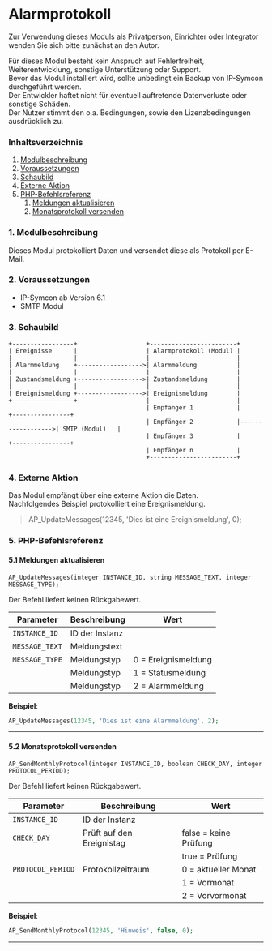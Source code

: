 # Alarmprotokoll

Zur Verwendung dieses Moduls als Privatperson, Einrichter oder Integrator wenden Sie sich bitte zunächst an den Autor.

Für dieses Modul besteht kein Anspruch auf Fehlerfreiheit, Weiterentwicklung, sonstige Unterstützung oder Support.  
Bevor das Modul installiert wird, sollte unbedingt ein Backup von IP-Symcon durchgeführt werden.  
Der Entwickler haftet nicht für eventuell auftretende Datenverluste oder sonstige Schäden.  
Der Nutzer stimmt den o.a. Bedingungen, sowie den Lizenzbedingungen ausdrücklich zu.

### Inhaltsverzeichnis

1. [Modulbeschreibung](#1-modulbeschreibung)
2. [Voraussetzungen](#2-voraussetzungen)
3. [Schaubild](#3-schaubild)
4. [Externe Aktion](#4-externe-aktion)
5. [PHP-Befehlsreferenz](#5-php-befehlsreferenz)
    1. [Meldungen aktualisieren](#51-meldungen-aktualisieren)
    2. [Monatsprotokoll versenden](#52-monatsprotokoll-versenden)

### 1. Modulbeschreibung

Dieses Modul protokolliert Daten und versendet diese als Protokoll per E-Mail.

### 2. Voraussetzungen

- IP-Symcon ab Version 6.1
- SMTP Modul

### 3. Schaubild

```
+-----------------+                   +------------------------+                   
| Ereignisse      |                   | Alarmprotokoll (Modul) |
|                 |                   |                        |                 
| Alarmmeldung    +------------------>| Alarmmeldung           |                   
|                 |                   |                        |                   
| Zustandsmeldung +------------------>| Zustandsmeldung        |                 
|                 |                   |                        |                  
| Ereignismeldung +------------------>| Ereignismeldung        |                  
+-----------------+                   |                        |
                                      | Empfänger 1            |                   +----------------+
                                      | Empfänger 2            |------------------>| SMTP (Modul)   |
                                      | Empfänger 3            |                   +----------------+
                                      | Empfänger n            |                                      
                                      +------------------------+                   
```

### 4. Externe Aktion

Das Modul empfängt über eine externe Aktion die Daten.  
Nachfolgendes Beispiel protokolliert eine Ereignismeldung.

> AP_UpdateMessages(12345, 'Dies ist eine Ereignismeldung', 0);

### 5. PHP-Befehlsreferenz

#### 5.1 Meldungen aktualisieren

```text
AP_UpdateMessages(integer INSTANCE_ID, string MESSAGE_TEXT, integer MESSAGE_TYPE);
```

Der Befehl liefert keinen Rückgabewert.

| Parameter      | Beschreibung   | Wert                |
|----------------|----------------|---------------------|
| `INSTANCE_ID`  | ID der Instanz |                     |
| `MESSAGE_TEXT` | Meldungstext   |                     |
| `MESSAGE_TYPE` | Meldungstyp    | 0 = Ereignismeldung | 
|                | Meldungstyp    | 1 = Statusmeldung   | 
|                | Meldungstyp    | 2 = Alarmmeldung    | 

**Beispiel**:
```php
AP_UpdateMessages(12345, 'Dies ist eine Alarmmeldung', 2);
```
---

#### 5.2 Monatsprotokoll versenden

```text
AP_SendMonthlyProtocol(integer INSTANCE_ID, boolean CHECK_DAY, integer PROTOCOL_PERIOD);
```

Der Befehl liefert keinen Rückgabewert.

| Parameter         | Beschreibung              | Wert                  |
|-------------------|---------------------------|-----------------------|
| `INSTANCE_ID`     | ID der Instanz            |                       |
| `CHECK_DAY`       | Prüft auf den Ereignistag | false = keine Prüfung |
|                   |                           | true = Prüfung        |
| `PROTOCOL_PERIOD` | Protokollzeitraum         | 0 = aktueller Monat   |
|                   |                           | 1 = Vormonat          |
|                   |                           | 2 = Vorvormonat       |


**Beispiel**:
```php
AP_SendMonthlyProtocol(12345, 'Hinweis', false, 0);
```

---